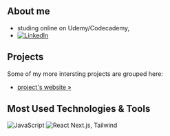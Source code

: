 ## About me
- studing online on Udemy/Codecademy, 
- [![LinkedIn][linkedin-shield]][linkedin-url]

## Projects
Some of my more intersting projects are grouped here: 
-  <a href="https://spatulatom.github.io/projects-online/" target="_blank"> project's website »</a>
   


## Most Used Technologies & Tools
![JavaScript](https://img.shields.io/badge/-JavaScript-black?style=flat-square&logo=javascript)
![React](https://img.shields.io/badge/-React-black?style=flat-square&logo=react)
Next.js, Tailwind


<!-- MARKDOWN LINKS & IMAGES -->

[linkedin-shield]: https://img.shields.io/badge/-LinkedIn-black.svg?style=for-the-badge&logo=linkedin&colorB=555
[linkedin-url]: https://www.linkedin.com/in/tomasz-s-069249244/
